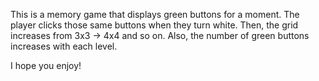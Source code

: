 This is a memory game that displays green buttons for a moment. The player clicks those same buttons when they turn white. Then, the grid increases from 3x3 -> 4x4 and so on.  Also, the number of green buttons increases with each level. 

I hope you enjoy!
